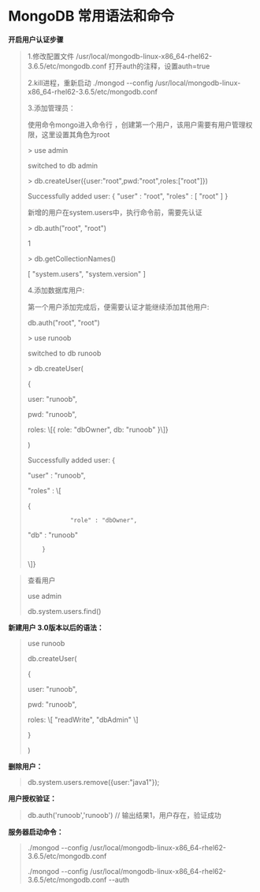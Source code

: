 # MongoDB 常用语法和命令

**开启用户认证步骤**

> 1.修改配置文件 /usr/local/mongodb-linux-x86\_64-rhel62-3.6.5/etc/mongodb.conf 打开auth的注释，设置auth=true
>
> 2.kill进程，重新启动 ./mongod --config /usr/local/mongodb-linux-x86\_64-rhel62-3.6.5/etc/mongodb.conf
>
> 3.添加管理员：
>
> 使用命令mongo进入命令行 ，创建第一个用户，该用户需要有用户管理权限，这里设置其角色为root
>
> &gt; use admin
>
> switched to db admin
>
> &gt; db.createUser\({user:"root",pwd:"root",roles:\["root"\]}\)
>
> Successfully added user: { "user" : "root", "roles" : \[ "root" \] }
>
> 新增的用户在system.users中，执行命令前，需要先认证
>
> &gt; db.auth\("root", "root"\)
>
> 1
>
> &gt; db.getCollectionNames\(\)
>
> \[ "system.users", "system.version" \]
>
> 4.添加数据库用户:
>
> 第一个用户添加完成后，便需要认证才能继续添加其他用户:
>
> db.auth\("root", "root"\)
>
> &gt; use runoob
>
> switched to db runoob
>
> &gt; db.createUser\(
>
> {
>
> user: "runoob",
>
> pwd:  "runoob",
>
> roles: \\[{ role: "dbOwner", db: "runoob" }\\]}
>
> \)
>
> Successfully added user: {
>
> "user" : "runoob",
>
>
>
> "roles" : \\\[
>
> {
>
>                 "role" : "dbOwner",
>
> "db" : "runoob"
>
>         }
>
> \\\]}

> 查看用户
>
> use admin
>
> db.system.users.find\(\)

**新建用户 3.0版本以后的语法：**

> use runoob
>
> db.createUser\(
>
> {
>
> user: "runoob",
>
> pwd:  "runoob",
>
> roles: \\[ "readWrite", "dbAdmin" \\]
>
> }
>
> \)

**删除用户：**

> db.system.users.remove\({user:"java1"}\);

**用户授权验证：**

> db.auth\('runoob','runoob'\)  //  输出结果1，用户存在，验证成功

**服务器启动命令：**

> ./mongod --config /usr/local/mongodb-linux-x86\_64-rhel62-3.6.5/etc/mongodb.conf
>
> ./mongod --config /usr/local/mongodb-linux-x86\_64-rhel62-3.6.5/etc/mongodb.conf --auth



